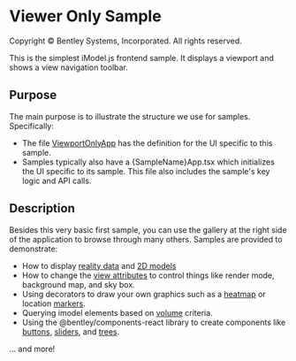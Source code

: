 # Viewer Only Sample

Copyright © Bentley Systems, Incorporated. All rights reserved.

This is the simplest iModel.js frontend sample.  It displays a viewport and shows a view navigation toolbar.

## Purpose

The main purpose is to illustrate the structure we use for samples.  Specifically:

* The file [ViewportOnlyApp](./ViewportOnlyApp.tsx) has the definition for the UI specific to this sample.
* Samples typically also have a {SampleName}App.tsx which initializes the UI specific to its sample. This file also includes the sample's key logic and API calls.

## Description

Besides this very basic first sample, you can use the gallery at the right side of the application to browse through many others.  Samples are provided to demonstrate:

* How to display [reality data](../reality-data-sample/readme.md) and [2D models](../viewer-only-2d-sample/readme.md)
* How to change the [view attributes](../view-attributes-sample/readme.md) to control things like render mode, background map, and sky box.
* Using decorators to draw your own graphics such as a [heatmap](../heatmap-decorator-sample/readme.md) or location [markers](../marker-pin-sample/readme.md).
* Querying imodel elements based on [volume](../volume-query-sample/readme.md) criteria.
* Using the @bentley/components-react library to create components like [buttons](../button-sample/readme.md), [sliders](../slider-sample/readme.md), and [trees](../basic-tree-sample/readme.md).

... and more!
